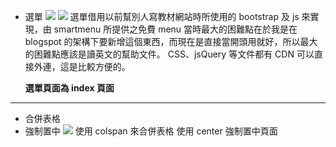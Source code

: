 - 選單
  ![](https://i.imgur.com/oPPpTC6.png)
  ![](https://i.imgur.com/NeVJ3Rz.png)
  選單借用以前幫別人寫教材網站時所使用的 bootstrap 及 js 來實現，由 smartmenu 所提供之免費 menu
  當時最大的困難點在於我是在 blogspot 的架構下要新增這個東西，而現在是直接當開頭用就好，所以最大的困難點應該是讀英文的幫助文件。
  CSS、jsQuery 等文件都有 CDN 可以直接外連，這是比較方便的。

  **選單頁面為 index 頁面**

---

- 合併表格
- 強制置中
  ![](https://i.imgur.com/YuUwHtG.png)
  使用 colspan 來合併表格
  使用 center 強制置中頁面
